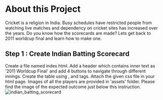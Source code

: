 # About this Project
Cricket is a religion in India. Busy schedules have restricted people from watching live matches and dependency on cricket sites has increased over the years. Do you know how the scorecards are made? Lets get back to 2011 worldcup final and learn how to make one.
## Step 1 : Create Indian Batting Scorecard
Create a file named index.html. Add a header which contains inner text as '2011 Worldcup Final' and add 4 buttons to navigate through different innings. Create the table using <thead>,<tr> and <tfoot> tags. Attach the given css file in your html page. Images of all the players are provided in 'assets' folder. Please find the image of the expected outcome just below this instruction.
 ![indian_batting_scorecard](https://user-images.githubusercontent.com/91215261/173780702-4b72c09e-d18d-49b8-8302-d382fe0ac1af.jpg)
